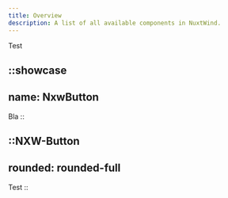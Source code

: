 ```yaml
---
title: Overview
description: A list of all available components in NuxtWind.
---
```


Test

::showcase
---
name: NxwButton
---

Bla
::

::NXW-Button
---
rounded: rounded-full
---
Test
::